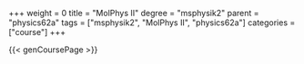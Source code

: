 +++
weight = 0
title = "MolPhys II"
degree = "msphysik2"
parent = "physics62a"
tags = ["msphysik2", "MolPhys II", "physics62a"]
categories = ["course"]
+++

{{< genCoursePage >}}
